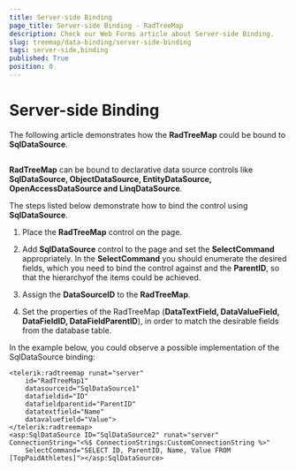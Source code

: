 ```yaml
---
title: Server-side Binding
page_title: Server-side Binding - RadTreeMap
description: Check our Web Forms article about Server-side Binding.
slug: treemap/data-binding/server-side-binding
tags: server-side,binding
published: True
position: 0
---
```


# Server-side Binding

The following article demonstrates how the **RadTreeMap** could be bound to **SqlDataSource**.

## 

**RadTreeMap** can be bound to declarative data source controls like **SqlDataSource, ObjectDataSource, EntityDataSource, OpenAccessDataSource and LinqDataSource**.

The steps listed below demonstrate how to bind the control using **SqlDataSource**.

1. Place the **RadTreeMap** control on the page.

1. Add **SqlDataSource** control to the page and set the **SelectCommand** appropriately. In the **SelectCommand** you should enumerate the desired fields, which you need to bind the control against and the **ParentID**, so that the hierarchyof the items could be achieved.

1. Assign the **DataSourceID** to the **RadTreeMap**.

1. Set the properties of the RadTreeMap (**DataTextField, DataValueField, DataFieldID, DataFieldParentID**), in order to match the desirable fields from the database table.

In the example below, you could observe a possible implementation of the SqlDataSource binding:



````ASPNET
<telerik:radtreemap runat="server"
    id="RadTreeMap1"
    datasourceid="SqlDataSource1"
    datafieldid="ID"
    datafieldparentid="ParentID"
    datatextfield="Name"
    datavaluefield="Value">
</telerik:radtreemap>
<asp:SqlDataSource ID="SqlDataSource2" runat="server" ConnectionString="<%$ ConnectionStrings:CustomConnectionString %>"
    SelectCommand="SELECT ID, ParentID, Name, Value FROM [TopPaidAthletes]"></asp:SqlDataSource>
````

